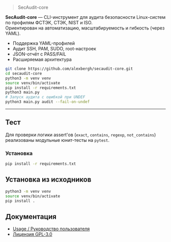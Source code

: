 > SecAudit-core

**SecAudit-core** —  CLI-инструмент для аудита безопасности Linux-систем по профилям ФСТЭК, СТЭК, NIST и ISO.  
Ориентирован на автоматизацию, масштабируемость и гибкость (через YAML).

- Поддержка YAML-профилей
- Аудит SSH, PAM, SUDO, root-настроек
- JSON-отчёт с PASS/FAIL
- Расширяемая архитектура

```bash
git clone https://github.com/alexbergh/secaudit-core.git
cd secaudit-core
python3 -m venv venv
source venv/bin/activate
pip install -r requirements.txt
python3 main.py
# Запуск аудита с ошибкой при UNDEF
python3 main.py audit --fail-on-undef

```

---

##  Тест

Для проверки логики assert'ов (`exact`, `contains`, `regexp`, `not_contains`) реализованы модульные юнит-тесты на `pytest`.

### Установка

```bash
pip install -r requirements.txt

```

## Установка из исходников

```bash
python3 -m venv venv
source venv/bin/activate
pip install .

```

## Документация
- [Usage / Руководство пользователя](USAGE.md)
- [Лицензия GPL-3.0](LICENSE)


